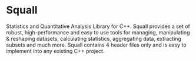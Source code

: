 # Squall
Statistics and Quantitative Analysis Library for C++. Squall provides a set of robust, high-performance and easy to use tools for managing, manipulating &amp; reshaping datasets, calculating  statistics, aggregating data, extracting subsets and much more. Squall contains 4 header files only and is easy to implement into any existing C++ project.
